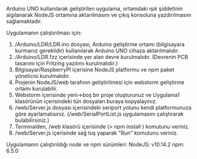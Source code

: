 Arduino UNO kullanılarak geliştirilen uygulama, ortamdaki ışık şiddetinin algılanarak NodeJS ortamına aktarılmasını ve çıkış konsoluna 
yazdırılmasını sağlamaktadır.

Uygulamanın çalıştırılması için:

1. /Arduino/LDR/LDR.ino dosyası, Arduino geliştirme ortamı (bilgisayara kurmanız gereklidir) kullanılarak Arduino UNO cihaza aktarılmalıdır.
2. /Arduino/LDR.fzz içerisinde yer alan devre kurulmalıdır. (Devrenin PCB tasarımı için Fritzing yazılımı kurulmalıdır.)
3. Bilgisayar/RaspberryPI içerisine NodeJS platformu ve npm paket yöneticisi kurulmalıdır.
4. Projenin NodeJS/web tarafının geliştirilmesi için webstorm geliştirme ortamı kurulabilir.
5. Webstorm içerisinde yeni->boş bir proje oluşturunuz ve Uygulama1 klasörünün içerisindeki tün dosyaları buraya kopyalayınız.
6. /web/Server.js dosyası içerisindeki seriport yolunu kendi platformunuza göre ayarlamalısınız. (/web/SerialPortList.js uygulamasını çalıştırarak bulabilirsiniz.)
7. Terminalden, /web klasörü içerisinde (> npm install ) komutunu veriniz.
8. /web/Server.js içerisinde sağ tuş yaparak "Run" komutunu veriniz.

Uygulamanın çalıştırıldığı node ve npm sürümleri:
NodeJS: v10.14.2
npm: 6.5.0

